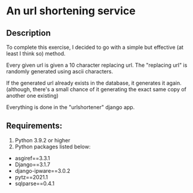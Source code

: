 # An url shortening service

## Description

To complete this exercise, I decided to go with a simple but effective (at least I think so) method.

Every given url is given a 10 character replacing url.
The "replacing url" is randomly generated using ascii characters.

If the generated url already exists in the database, it generates it again. (although, there's a small chance of it generating the exact same copy of another one existing)

Everything is done in the "urlshortener" django app.

## Requirements:
1. Python 3.9.2 or higher
2. Python packages listed below:
  * asgiref==3.3.1
  * Django==3.1.7
  * django-ipware==3.0.2
  * pytz==2021.1
  * sqlparse==0.4.1